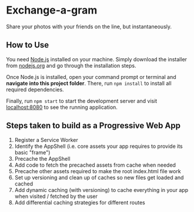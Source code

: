 # Exchange-a-gram

Share your photos with your friends on the line, but instantaneously.

## How to Use
You need [Node.js](https://nodejs.org) installed on your machine.
Simply download the installer from [nodejs.org](https://nodejs.org)
and go through the installation steps.

Once Node.js is installed, open your command prompt or terminal
and **navigate into this project folder**. There, run `npm install`
to install all required dependencies.

Finally, run `npm start` to start the development server and
visit [localhost:8080](http://localhost:8080) to see the running
application.

## Steps taken to build as a Progressive Web App

1. Register a Service Worker
2. Identify the AppShell (i.e. core assets your app requires to provide its basic "frame")
3. Precache the AppShell
4. Add code to fetch the precached assets from cache when needed
5. Precache other assets required to make the root index.html file work
6. Set up versioning and clean up of caches so new files get loaded and cached
7. Add dynamic caching (with versioning) to cache everything in your app when visited / fetched by the user
8. Add differential caching strategies for different routes

